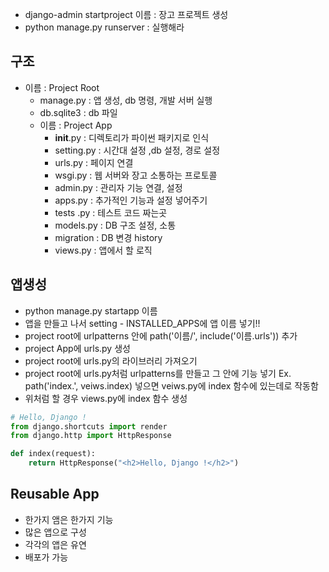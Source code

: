 * django-admin startproject 이름 : 장고 프로젝트 생성
* python manage.py runserver : 실행해라


## 구조 
- 이름 : Project Root
  - manage.py : 앱 생성, db 명령, 개발 서버 실행
  - db.sqlite3 : db 파일
  - 이름 : Project App
    - __init__.py : 디렉토리가 파이썬 패키지로 인식
    - setting.py : 시간대 설정 ,db 설정, 경로 설정 
    - urls.py : 페이지 연결
    - wsgi.py : 웹 서버와 장고 소통하는 프로토콜
    - admin.py : 관리자 기능 연결, 설정
    - apps.py : 추가적인 기능과 설정 넣어주기
    - tests .py : 테스트 코드 짜는곳
    - models.py : DB 구조 설정, 소통
    - migration : DB 변경 history 
    - views.py : 앱에서 할 로직


## 앱생성
* python manage.py startapp 이름
* 앱을 만들고 나서 setting - INSTALLED_APPS에 앱 이름 넣기!!
* project root에 urlpatterns 안에 path('이름/', include('이름.urls')) 추가
* project App에 urls.py 생성
* project root에 urls.py의 라이브러리 가져오기
* project root에 urls.py처럼 urlpatterns를 만들고 그 안에 기능 넣기 Ex. path('index.', veiws.index) 넣으면 veiws.py에 index 함수에 있는데로 작동함
* 위처럼 할 경우 views.py에 index 함수 생성
```python
# Hello, Django ! 
from django.shortcuts import render
from django.http import HttpResponse

def index(request):
    return HttpResponse("<h2>Hello, Django !</h2>")
```

## Reusable App
* 한가지 앰은 한가지 기능
* 많은 앱으로 구성
* 각각의 앱은 유연
* 배포가 가능

